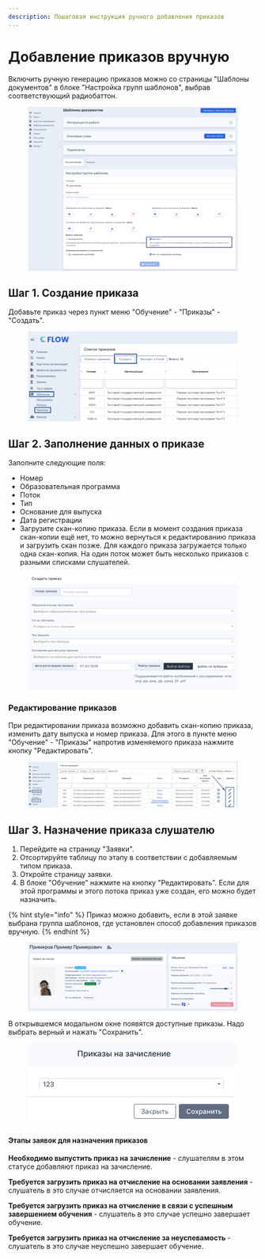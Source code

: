 ```yaml
---
description: Пошаговая инструкция ручного добавления приказов
---
```


# Добавление приказов вручную

Включить ручную генерацию приказов можно со страницы "Шаблоны документов" в блоке "Настройка групп шаблонов", выбрав соответствующий радиобаттон.

<figure><img src="../../.gitbook/assets/image (18).png" alt=""><figcaption></figcaption></figure>

## Шаг 1. Создание приказа

Добавьте приказ через пункт меню "Обучение" - "Приказы" - "Создать".

<figure><img src="../../.gitbook/assets/image (142).png" alt=""><figcaption></figcaption></figure>

## Шаг 2. Заполнение данных о приказе

Заполните следующие поля:

* Номер&#x20;
* Образовательная программа
* Поток
* Тип&#x20;
* Основание для выпуска&#x20;
* Дата регистрации
* Загрузите скан-копию приказа. Если в момент создания приказа скан-копии ещё нет, то можно вернуться к редактированию приказа и загрузить скан позже. Для каждого приказа загружается только одна скан-копия. На один поток может быть несколько приказов с разными списками слушателей.

<figure><img src="../../.gitbook/assets/image (143).png" alt=""><figcaption></figcaption></figure>

### Редактирование приказов

При редактировании приказа возможно добавить скан-копию приказа, изменить дату выпуска и номер приказа. Для этого в пункте меню "Обучение" - "Приказы" напротив изменяемого приказа нажмите кнопку "Редактировать".

<figure><img src="../../.gitbook/assets/image (144).png" alt=""><figcaption></figcaption></figure>

## Шаг 3. Назначение приказа слушателю <a href="#shag-3.-naznachenie-prikaza-grazhdaninu" id="shag-3.-naznachenie-prikaza-grazhdaninu"></a>

1. Перейдите на страницу "Заявки".
2. Отсортируйте таблицу по этапу в соответствии с добавляемым типом приказа.
3. Откройте страницу заявки.
4. В блоке "Обучение" нажмите на кнопку "Редактировать". Если для этой программы и этого потока приказ уже создан, его можно будет назначить.

{% hint style="info" %}
Приказ можно добавить, если в этой заявке выбрана группа шаблонов, где установлен способ добавления приказов вручную.
{% endhint %}

<figure><img src="../../.gitbook/assets/image (145).png" alt=""><figcaption></figcaption></figure>

В открывшемся модальном окне появятся доступные приказы. Надо выбрать верный и нажать "Сохранить".

<figure><img src="../../.gitbook/assets/image (146).png" alt=""><figcaption></figcaption></figure>

#### Этапы заявок для назначения приказов <a href="#statusy-zayavok-dlya-naznacheniya-prikazov" id="statusy-zayavok-dlya-naznacheniya-prikazov"></a>

**Необходимо выпустить приказ на зачисление** - слушателям в этом статусе добавляют приказ на зачисление.

**Требуется загрузить приказ на отчисление на основании заявления** - слушатель в это случае отчисляется на основании заявления.

**Требуется загрузить приказ на отчисление в связи с успешным завершением обучения** - слушатель в это случае успешно завершает обучение.

**Требуется загрузить приказ на отчисление за неуспевамость** - слушатель в это случае неуспешно завершает обучение.
